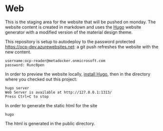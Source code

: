 # Web

This is the staging area for the website that will be pushed on monday. The website content is created in markdown and uses the [Hugo](http://gohugo.io/overview/introduction/) website generator with a modified version of the material design theme.

This repository is setup to autodeploy to the password protected https://ocp-dev.azurewebsites.net: a git push refreshes the website with the new content.
```
username:ocp-reader@metadocker.onmicrosoft.com
password: Runc0pen
```

In order to preview the website locally, [install Hugo](http://gohugo.io/overview/installing/), then in the directory where you checked out this project:
```
hugo server
Web Server is available at http://127.0.0.1:1313/
Press Ctrl+C to stop
```

In order to generate the static html for the site
```
hugo
```
The html is generated in the public directory.

